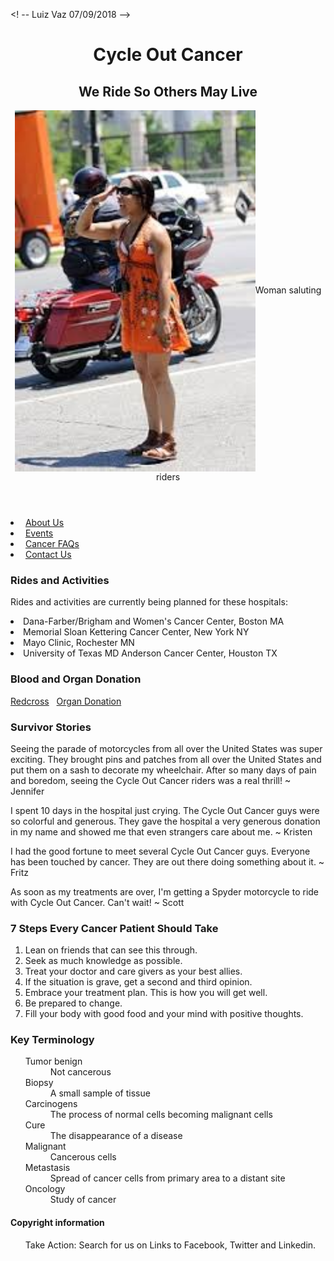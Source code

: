 <!DOCTYPE html>
<! -- Luiz Vaz 07/09/2018 -->
<html lang="en">
<head>
	<title>Cycle Out Cancer Home Page</title>
	<meta charset="utf-8">
</head>
<body>
	<header>
		<h1>Cycle Out Cancer </h1>
		<h2>We Ride So Others May Live</h2>
		<img style="vertical-align:middle" src="pic1c.jpg" alt="Woman saluting riders image" width="385" height="578"><span style="">Woman saluting riders</span>
	</header>
	<nav>
		<li>&nbsp;<a href="about.html">About Us</a></li>
		<li>&nbsp;<a href="events.html">Events</a></li>
		<li>&nbsp;<a href="faq.html">Cancer FAQs</a></li>
		<li>&nbsp;<a href="contact.html">Contact Us</a></li>
	</nav>
	<main>
		<div id="all main">
			<h3>Rides and Activities</h3>
				<p>Rides and activities are currently being planned for these hospitals:</p>
				<li>Dana-Farber/Brigham and Women's Cancer Center, Boston MA</li>
				<li>Memorial Sloan Kettering Cancer Center, New York NY</li>
				<li>Mayo Clinic, Rochester MN</li>
				<li>University of Texas MD Anderson Cancer Center, Houston TX</li>
			<h3>Blood and Organ Donation</h3>
				<a href="http://www.redcrossblood.org/donating-blood" target=_blank>Redcross</a>&nbsp;
				&nbsp;<a href="http://www.webmd.com/a-to-z-guides/organ-donation-facts" target= _blank>Organ Donation</a>
			<h3>Survivor Stories</h3>
				<p>Seeing the parade of motorcycles from all over the United States was super exciting.
				They brought pins and patches from all over the United States and put them on a sash to decorate my wheelchair. 
				After so many days of pain and boredom, seeing the Cycle Out Cancer riders was a real thrill!  ~ Jennifer</p>
				<p>I spent 10 days in the hospital just crying.  The Cycle Out Cancer guys were so colorful
				and generous.  They gave the hospital a very generous donation in my name and showed me
				that even strangers care about me. ~ Kristen</p>
				<p>I had the good fortune to meet several Cycle Out Cancer guys. Everyone has been touched 
				by cancer.  They are out there doing something about it. ~ Fritz</p>
				<p>As soon as my treatments are over, I'm getting a Spyder motorcycle to ride with Cycle Out Cancer.
				Can't wait! ~ Scott</p>
			<h3>7 Steps Every Cancer Patient Should Take</h3>
			<ol><li>Lean on friends that can see this through.</li>
				<li>Seek as much knowledge as possible.</li>
				<li>Treat your doctor and care givers as your best allies.</li>
				<li>If the situation is grave, get a second and third opinion.</li>
				<li>Embrace your treatment plan. This is how you will get well.</li>
				<li>Be prepared to change.</li>
				<li>Fill your body with good food and your mind with positive thoughts.</li></ol>
			<h3>Key Terminology</h3>
			<ul><dl><dt>Tumor benign</dt>
					<dd>Not cancerous</dd>
				<dt>Biopsy</dt>
					<dd>A small sample of tissue</dd>
				<dt>Carcinogens</dt>
					<dd>The process of normal cells becoming malignant cells</dd> 
				<dt>Cure</dt>
					<dd>The disappearance of a disease</dd>
				<dt>Malignant</dt>
					<dd>Cancerous cells</dd>
				<dt>Metastasis</dt>
					<dd>Spread of cancer cells from primary area to a distant site</dd>
				<dt>Oncology</dt>
					<dd>Study of cancer</dd></dl></ul>			
		</div><!--end all main-->
	</main>
	<footer>
		<h4>Copyright information</h4>
		<ul>Take Action: Search for us on Links to Facebook, Twitter and Linkedin.</ul>
	</footer>
</body>
</html>
